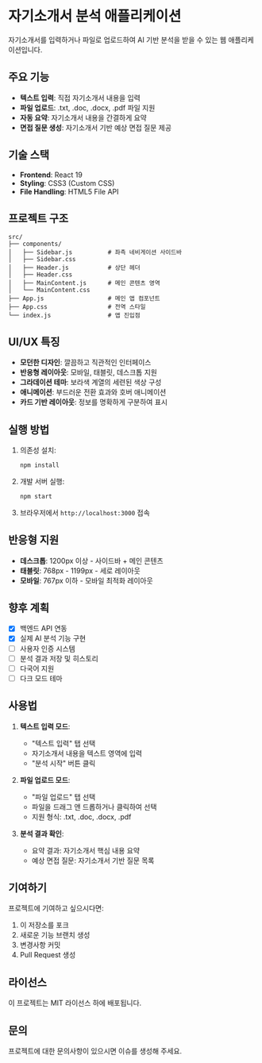 # 자기소개서 분석 애플리케이션

자기소개서를 입력하거나 파일로 업로드하여 AI 기반 분석을 받을 수 있는 웹 애플리케이션입니다.

## 주요 기능

- **텍스트 입력**: 직접 자기소개서 내용을 입력
- **파일 업로드**: .txt, .doc, .docx, .pdf 파일 지원
- **자동 요약**: 자기소개서 내용을 간결하게 요약
- **면접 질문 생성**: 자기소개서 기반 예상 면접 질문 제공

## 기술 스택

- **Frontend**: React 19
- **Styling**: CSS3 (Custom CSS)
- **File Handling**: HTML5 File API

## 프로젝트 구조

```
src/
├── components/
│   ├── Sidebar.js          # 좌측 네비게이션 사이드바
│   ├── Sidebar.css
│   ├── Header.js           # 상단 헤더
│   ├── Header.css
│   ├── MainContent.js      # 메인 콘텐츠 영역
│   └── MainContent.css
├── App.js                  # 메인 앱 컴포넌트
├── App.css                 # 전역 스타일
└── index.js                # 앱 진입점
```

## UI/UX 특징

- **모던한 디자인**: 깔끔하고 직관적인 인터페이스
- **반응형 레이아웃**: 모바일, 태블릿, 데스크톱 지원
- **그라데이션 테마**: 보라색 계열의 세련된 색상 구성
- **애니메이션**: 부드러운 전환 효과와 호버 애니메이션
- **카드 기반 레이아웃**: 정보를 명확하게 구분하여 표시

## 실행 방법

1. 의존성 설치:

   ```bash
   npm install
   ```
2. 개발 서버 실행:

   ```bash
   npm start
   ```
3. 브라우저에서 `http://localhost:3000` 접속

## 반응형 지원

- **데스크톱**: 1200px 이상 - 사이드바 + 메인 콘텐츠
- **태블릿**: 768px - 1199px - 세로 레이아웃
- **모바일**: 767px 이하 - 모바일 최적화 레이아웃

## 향후 계획

- [x] 백엔드 API 연동
- [x] 실제 AI 분석 기능 구현
- [ ] 사용자 인증 시스템
- [ ] 분석 결과 저장 및 히스토리
- [ ] 다국어 지원
- [ ] 다크 모드 테마

## 사용법

1. **텍스트 입력 모드**:

   - "텍스트 입력" 탭 선택
   - 자기소개서 내용을 텍스트 영역에 입력
   - "분석 시작" 버튼 클릭
2. **파일 업로드 모드**:

   - "파일 업로드" 탭 선택
   - 파일을 드래그 앤 드롭하거나 클릭하여 선택
   - 지원 형식: .txt, .doc, .docx, .pdf
3. **분석 결과 확인**:

   - 요약 결과: 자기소개서 핵심 내용 요약
   - 예상 면접 질문: 자기소개서 기반 질문 목록

## 기여하기

프로젝트에 기여하고 싶으시다면:

1. 이 저장소를 포크
2. 새로운 기능 브랜치 생성
3. 변경사항 커밋
4. Pull Request 생성

## 라이선스

이 프로젝트는 MIT 라이선스 하에 배포됩니다.

## 문의

프로젝트에 대한 문의사항이 있으시면 이슈를 생성해 주세요.

